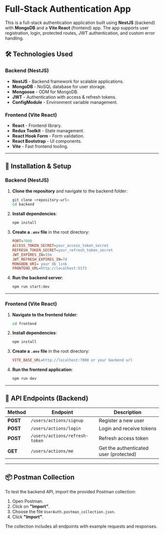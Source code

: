 # Full-Stack Authentication App

This is a full-stack authentication application built using **NestJS** (backend) with **MongoDB** and a **Vite React** (frontend) app. The app supports user registration, login, protected routes, JWT authentication, and custom error handling.

## 🛠 Technologies Used

### Backend (NestJS)
- **NestJS** - Backend framework for scalable applications.
- **MongoDB** - NoSQL database for user storage.
- **Mongoose** - ODM for MongoDB.
- **JWT** - Authentication with access & refresh tokens.
- **ConfigModule** - Environment variable management.

### Frontend (Vite React)
- **React** - Frontend library.
- **Redux Toolkit** - State management.
- **React Hook Form** - Form validation.
- **React Bootstrap** - UI components.
- **Vite** - Fast frontend tooling.

---

## 🚀 Installation & Setup

### Backend (NestJS)
1. **Clone the repository** and navigate to the backend folder:
    ```sh
    git clone <repository-url>
    cd backend
    ```

2. **Install dependencies**:
    ```sh
    npm install
    ```

3. **Create a `.env` file** in the root directory:
    ```ini
    PORT=7000
    ACCESS_TOKEN_SECRET=your_access_token_secret
    REFRESH_TOKEN_SECRET=your_refresh_token_secret
    JWT_EXPIRES_IN=15m
    JWT_REFRESH_EXPIRES_IN=7d
    MONGODB_URI= your db link
    FRONTEND_URL=http://localhost:5173
    ```

4. **Run the backend server**:
    ```sh
    npm run start:dev
    ```

---

### Frontend (Vite React)
1. **Navigate to the frontend folder**:
    ```sh
    cd frontend
    ```

2. **Install dependencies**:
    ```sh
    npm install
    ```

3. **Create a `.env` file** in the root directory:
    ```ini
    VITE_BASE_URL=http://localhost:7000 or your backend url 
    ```

4. **Run the frontend application**:
    ```sh
    npm run dev
    ```

---

## 🔗 API Endpoints (Backend)

| Method | Endpoint                   | Description                          |
|--------|----------------------------|--------------------------------------|
| **POST**   | `/users/actions/signup`  | Register a new user                 |
| **POST**   | `/users/actions/login`     | Login and receive tokens            |
| **POST**   | `/users/actions/refresh-token` | Refresh access token                |
| **GET**    | `/users/actions/me`        | Get the authenticated user (protected) |

---

## 📦 Postman Collection

To test the backend API, import the provided Postman collection:

1. Open Postman.
2. Click on **"Import"**.
3. Choose the file `UserAuth.postman_collection.json`.
4. Click **"Import"**.

The collection includes all endpoints with example requests and responses.
